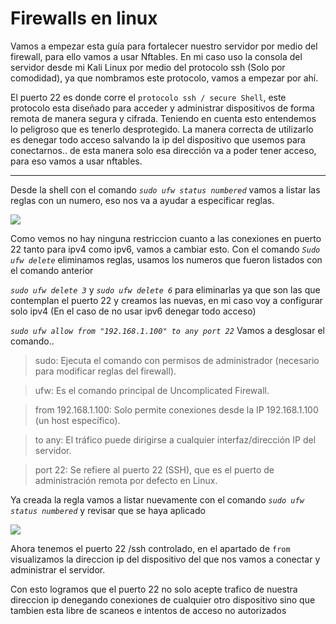 <h1>Firewalls en linux</h1>

Vamos a empezar esta guía para fortalecer nuestro servidor por medio del firewall, para ello vamos a usar Nftables.
En mi caso uso la consola del servidor desde mi Kali Linux por medio del protocolo ssh (Solo por comodidad), ya que nombramos este protocolo, vamos a empezar por ahí.

El puerto 22 es donde corre el `protocolo ssh / secure Shell`, este protocolo esta diseñado para acceder y administrar dispositivos de forma remota de manera segura y cifrada. 
Teniendo en cuenta esto entendemos lo peligroso que es tenerlo desprotegido.
La manera correcta de utilizarlo es denegar todo acceso salvando la ip del dispositivo que usemos para conectarnos.. 
de esta manera solo esa dirección va a poder tener acceso, para eso vamos a usar nftables.
_____
Desde la shell con el comando *`sudo ufw status numbered`* vamos a listar las reglas con un numero, eso nos va a ayudar a especificar reglas.

![](https://i.ibb.co/Tx48YDmG/ssh-reglas-sin-editar.jpg) 

Como vemos no hay ninguna restriccion cuanto a las conexiones en puerto 22 tanto para ipv4 como ipv6, vamos a cambiar esto.
Con el comando *`Sudo ufw delete`* eliminamos reglas, usamos los numeros que fueron listados con el comando anterior 

*`sudo ufw delete 3`* y *`sudo ufw delete 6`* para eliminarlas ya que son las que contemplan el puerto 22 y creamos las nuevas, en mi caso voy a configurar solo
ipv4 (En el caso de no usar ipv6 denegar todo acceso)

*`sudo ufw allow from "192.168.1.100" to any port 22`* Vamos a desglosar el comando..

>sudo: Ejecuta el comando con permisos de administrador (necesario para modificar reglas del firewall).

>ufw: Es el comando principal de Uncomplicated Firewall.

>from 192.168.1.100: Solo permite conexiones desde la IP 192.168.1.100 (un host específico).

>to any: El tráfico puede dirigirse a cualquier interfaz/dirección IP del servidor.

>port 22: Se refiere al puerto 22 (SSH), que es el puerto de administración remota por defecto en Linux.



Ya creada la regla vamos a listar nuevamente con el comando *`sudo ufw status numbered`* y revisar que se haya aplicado

![](https://i.ibb.co/rfs62Rdg/ssh-regla-editada.jpg)

Ahora tenemos el puerto 22 /ssh controlado, en el apartado de `from` visualizamos la direccion ip del dispositivo del que nos vamos a conectar y administrar el servidor.

Con esto logramos que el puerto 22 no solo acepte trafico de nuestra direccion ip denegando conexiones de cualquier otro dispositivo sino que tambien esta libre de scaneos e intentos de acceso no autorizados
